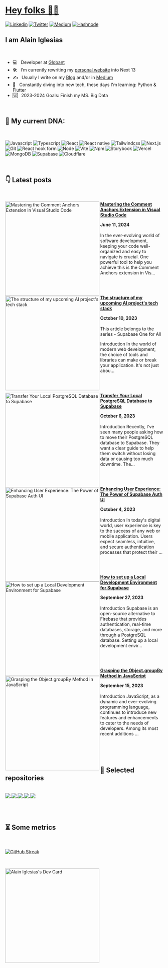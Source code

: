 <a href="https://aiherrera.com" target="_blank">
  <h1>Hey folks 👋🏻 </h1>
</a>

<!-- [![forthebadge](https://forthebadge.com/images/badges/winter-is-coming.svg)](https://forthebadge.com) -->
[<img alt="Linkedin" src="https://img.shields.io/badge/LinkedIn-0077B5?style=for-the-badge&logo=linkedin&logoColor=white" />](https://www.linkedin.com/in/-aiherrera/)
[<img alt="Twitter" src="https://img.shields.io/badge/Twitter-1DA1F2?style=for-the-badge&logo=twitter&logoColor=white" />](https://twitter.com/_aiherrera)
[<img alt="Medium" src="https://img.shields.io/badge/Medium-12100E?style=for-the-badge&logo=medium&logoColor=white" />](https://aiherrera.medium.com)
[<img alt="Hashnode" src="https://img.shields.io/badge/Hashnode-2962FF?style=for-the-badge&logo=hashnode&logoColor=white" />](https://hashnode.com/@aiherrera)

<h2>I am Alain Iglesias</h2>

<br>

- 💻 &nbsp; Developer at <a rel="me" href="https://globant.com">Globant</a>
- 🛠 &nbsp; I’m currently rewriting my <a rel="me" href="https://aiherrera.com">personal website</a> into Next 13
- ✍️ &nbsp; Usually I write on my <a rel="me" href="https://blog.aiherrera.com">Blog</a> and/or in <a rel="me" href="https://aiherrera.medium.com">Medium</a>
- 🌱 &nbsp; Constantly diving into new tech, these days I'm learning: Python & Flutter
- 🆚 &nbsp; 2023-2024 Goals: Finish my MS. Big Data

<br>

<h2> 🧬 My current DNA: </h2>

<br>

<p>
  <img alt="Javascript" src="https://img.shields.io/badge/javascript-%23323330.svg?style=for-the-badge&logo=javascript&logoColor=%23F7DF1E" />   
  <img alt="Typescript" src="https://img.shields.io/badge/typescript-%23007ACC.svg?style=for-the-badge&logo=typescript&logoColor=white" /> 

  <img alt="React" src="https://img.shields.io/badge/react-%2320232a.svg?style=for-the-badge&logo=react&logoColor=%2361DAFB" /> 
  <img alt="React native" src="https://img.shields.io/badge/react_native-%2320232a.svg?style=for-the-badge&logo=react&logoColor=%2361DAFB" />
  <img alt="Tailwindcss" src="https://img.shields.io/badge/tailwindcss-%2338B2AC.svg?style=for-the-badge&logo=tailwind-css&logoColor=white" />
  <img alt="Next.js" src="https://img.shields.io/badge/Next-black?style=for-the-badge&logo=next.js&logoColor=white" />
  <img alt="Git" src="https://img.shields.io/badge/git-%23F05033.svg?style=for-the-badge&logo=git&logoColor=white" />
  <img alt="React hook form" src="https://img.shields.io/badge/React%20Hook%20Form-%23EC5990.svg?style=for-the-badge&logo=reacthookform&logoColor=white" />
  <img alt="Node" src="https://img.shields.io/badge/node.js-6DA55F?style=for-the-badge&logo=node.js&logoColor=white" />
  <img alt="Vite" src="https://img.shields.io/badge/vite-%23646CFF.svg?style=for-the-badge&logo=vite&logoColor=white" />
  <img alt="Npm" src="https://img.shields.io/badge/NPM-%23CB3837.svg?style=for-the-badge&logo=npm&logoColor=white" />
  <img alt="Storybook" src="https://img.shields.io/badge/-Storybook-FF4785?style=for-the-badge&logo=storybook&logoColor=white" />
  <img alt="Vercel" src="https://img.shields.io/badge/vercel-%23000000.svg?style=for-the-badge&logo=vercel&logoColor=white" />
  <img alt="MongoDB" src="https://img.shields.io/badge/MongoDB-%234ea94b.svg?style=for-the-badge&logo=mongodb&logoColor=white" />
  <img alt="Supabase" src="https://img.shields.io/badge/Supabase-3ECF8E?style=for-the-badge&logo=supabase&logoColor=white" />
  <img alt="Cloudflare" src="https://img.shields.io/badge/Cloudflare-F38020?style=for-the-badge&logo=Cloudflare&logoColor=white" />
</p>

<br>

<h2>👇 Latest posts</h2>

<br>

<!-- HASHNODE_BLOG:START -->
<p align="left"><a href="https://blog.aiherrera.com/mastering-the-comment-anchors-extension-in-visual-studio-code" title="Mastering the Comment Anchors Extension in Visual Studio Code"><img src="https://cdn.hashnode.com/res/hashnode/image/upload/v1718135816017/96da79b4-9d4d-45c6-bb10-710e50ea5245.png" alt="Mastering the Comment Anchors Extension in Visual Studio Code" width="300px" align="left" /></a><a href="https://blog.aiherrera.com/mastering-the-comment-anchors-extension-in-visual-studio-code" title="Mastering the Comment Anchors Extension in Visual Studio Code"><strong>Mastering the Comment Anchors Extension in Visual Studio Code</strong></a><div><strong>June 11, 2024</strong></div><br/>In the ever-evolving world of software development, keeping your code well-organized and easy to navigate is crucial. One powerful tool to help you achieve this is the Comment Anchors extension in Vis...</p><br/><br/>

<p align="left"><a href="https://blog.aiherrera.com/the-structure-of-my-upcoming-ai-projects-tech-stack" title="The structure of my upcoming AI project's tech stack"><img src="https://cdn.hashnode.com/res/hashnode/image/upload/v1718253494773/6ce7beec-a6fc-49db-9e3f-0644cb522f8c.png" alt="The structure of my upcoming AI project's tech stack" width="300px" align="left" /></a><a href="https://blog.aiherrera.com/the-structure-of-my-upcoming-ai-projects-tech-stack" title="The structure of my upcoming AI project's tech stack"><strong>The structure of my upcoming AI project's tech stack</strong></a><div><strong>October 10, 2023</strong></div><br/>This article belongs to the series - Supabase One for All

Introduction
In the world of modern web development, the choice of tools and libraries can make or break your application. It's not just abou...</p><br/><br/>

<p align="left"><a href="https://blog.aiherrera.com/transfer-your-local-postgresql-database-to-supabase" title="Transfer Your Local PostgreSQL Database to Supabase"><img src="https://cdn.hashnode.com/res/hashnode/image/upload/v1696576152219/b9d4dfa9-795a-4e6e-a13e-3449e136f296.png" alt="Transfer Your Local PostgreSQL Database to Supabase" width="300px" align="left" /></a><a href="https://blog.aiherrera.com/transfer-your-local-postgresql-database-to-supabase" title="Transfer Your Local PostgreSQL Database to Supabase"><strong>Transfer Your Local PostgreSQL Database to Supabase</strong></a><div><strong>October 6, 2023</strong></div><br/>Introduction
Recently, I've seen many people asking how to move their PostgreSQL database to Supabase. They want a clear guide to help them switch without losing data or causing too much downtime. The...</p><br/><br/>

<p align="left"><a href="https://blog.aiherrera.com/enhancing-user-experience-the-power-of-supabase-auth-ui" title="Enhancing User Experience: The Power of Supabase Auth UI"><img src="https://cdn.hashnode.com/res/hashnode/image/upload/v1696463661649/1727e3ba-d546-4f74-9735-b281809975f3.png" alt="Enhancing User Experience: The Power of Supabase Auth UI" width="300px" align="left" /></a><a href="https://blog.aiherrera.com/enhancing-user-experience-the-power-of-supabase-auth-ui" title="Enhancing User Experience: The Power of Supabase Auth UI"><strong>Enhancing User Experience: The Power of Supabase Auth UI</strong></a><div><strong>October 4, 2023</strong></div><br/>Introduction
In today's digital world, user experience is key to the success of any web or mobile application. Users expect seamless, intuitive, and secure authentication processes that protect their ...</p><br/><br/>

<p align="left"><a href="https://blog.aiherrera.com/how-to-set-up-a-local-development-environment-for-supabase" title="How to set up a Local Development Environment for Supabase"><img src="https://cdn.hashnode.com/res/hashnode/image/upload/v1695852044161/a03fa55e-f4d5-441d-9f4e-3ff11f7209b4.png" alt="How to set up a Local Development Environment for Supabase" width="300px" align="left" /></a><a href="https://blog.aiherrera.com/how-to-set-up-a-local-development-environment-for-supabase" title="How to set up a Local Development Environment for Supabase"><strong>How to set up a Local Development Environment for Supabase</strong></a><div><strong>September 27, 2023</strong></div><br/>Introduction
Supabase is an open-source alternative to Firebase that provides authentication, real-time databases, storage, and more through a PostgreSQL database. Setting up a local development envir...</p><br/><br/>

<p align="left"><a href="https://blog.aiherrera.com/grasping-the-objectgroupby-method-in-javascript" title="Grasping the Object.groupBy Method in JavaScript"><img src="https://cdn.hashnode.com/res/hashnode/image/upload/v1695153475596/7f58256b-d5d7-4cc8-96ae-e6da48a1c7a2.png" alt="Grasping the Object.groupBy Method in JavaScript" width="300px" align="left" /></a><a href="https://blog.aiherrera.com/grasping-the-objectgroupby-method-in-javascript" title="Grasping the Object.groupBy Method in JavaScript"><strong>Grasping the Object.groupBy Method in JavaScript</strong></a><div><strong>September 15, 2023</strong></div><br/>Introduction
JavaScript, as a dynamic and ever-evolving programming language, continues to introduce new features and enhancements to cater to the needs of developers. Among its most recent additions ...</p><br/><br/>


<!-- HASHNODE_BLOG:END -->

<br>

<h2>📌 Selected repositories</h2>

<br>

<a href="https://github.com/aiherrera/vite-react-starter-template" target="_blank">
  <picture>
    <source media="(prefers-color-scheme: dark)" srcset="https://github-readme-stats.vercel.app/api/pin/?username=aiherrera&repo=vite-react-starter-template&theme=dark">
      <img align="center" src="https://github-readme-stats.vercel.app/api/pin/?username=aiherrera&repo=vite-react-starter-template" />
  </picture>
</a>
<a href="https://github.com/aiherrera/turborepo-template" target="_blank">
  <picture>
    <source media="(prefers-color-scheme: dark)" srcset="https://github-readme-stats.vercel.app/api/pin/?username=aiherrera&repo=turborepo-template&theme=dark">
      <img align="center" src="https://github-readme-stats.vercel.app/api/pin/?username=aiherrera&repo=turborepo-template" />
  </picture>
</a>
<a href="https://github.com/aiherrera/react-expo-template" target="_blank">
  <picture>
    <source media="(prefers-color-scheme: dark)" srcset="https://github-readme-stats.vercel.app/api/pin/?username=aiherrera&repo=react-expo-template&theme=dark">
      <img align="center" src="https://github-readme-stats.vercel.app/api/pin/?username=aiherrera&repo=react-expo-template" />
  </picture>
</a>
<a href="https://github.com/aiherrera/nextjs-tauri-template-starter" target="_blank">
  <picture>
    <source media="(prefers-color-scheme: dark)" srcset="https://github-readme-stats.vercel.app/api/pin/?username=aiherrera&repo=nextjs-tauri-template-starter&theme=dark">
      <img align="center" src="https://github-readme-stats.vercel.app/api/pin/?username=aiherrera&repo=nextjs-tauri-template-starter" />
  </picture>
</a>
<a href="https://github.com/aiherrera/analog-clock" target="_blank">
  <picture>
    <source media="(prefers-color-scheme: dark)" srcset="https://github-readme-stats.vercel.app/api/pin/?username=aiherrera&repo=analog-clock&theme=dark">
      <img align="center" src="https://github-readme-stats.vercel.app/api/pin/?username=aiherrera&repo=analog-clock" />
  </picture>
</a>

<br><br>
  
<h2>⏳ Some metrics</h2>

<br>

[![GitHub Streak](https://streak-stats.demolab.com?user=aiherrera&theme=dark&hide_border=true)](https://git.io/streak-stats)

<!-- <a href="#">
  <picture>
    <source media="(prefers-color-scheme: dark)" srcset="https://github-readme-stats.vercel.app/api/top-langs/?username=aiherrera&layout=compact&&hide_border=true&theme=dark">
      <img align="center" src="https://github-readme-stats.vercel.app/api/top-langs/?username=aiherrera&layout=compact&hide_border=true" />
  </picture>
</a>
<a href="#">
  <picture>
    <source media="(prefers-color-scheme: dark)" srcset="https://github-readme-stats.vercel.app/api?username=aiherrera&show_icons=true&rank_icon=github&hide_border=true&count_private=true&layout=compact&theme=dark">
      <img align="center" src="https://github-readme-stats.vercel.app/api?username=aiherrera&show_icons=true&hide_border=true&count_private=true&layout=compact" />
  </picture>
</a> -->

<br>

<a href="https://app.daily.dev/aiherrera" target="_blank"><img src="https://api.daily.dev/devcards/b5e6815ecf934c7f9ea4c90bcbe9b540.png?r=tg8" width="300" alt="Alain Iglesias's Dev Card"/>
</a>
